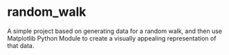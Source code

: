 # random_walk
A simple project based on generating data for a random walk, and then use Matplotlib Python Module to create a visually appealing representation of that data.
